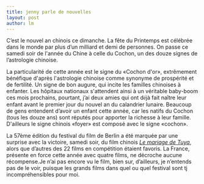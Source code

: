 ```yaml
---
title: jenny parle de nouvelles 
layout: post
author: lm
---
```

<p class="MsoNormal"><span>C’est le nouvel an chinois ce dimanche. La fête du Printemps est célébrée dans le monde par plus d’un milliard et demi de personnes. On passe ce samedi soir de l&#39;année du Chine à celle du Cochon, un des douze signes de l’astrologie chinoise.</span></p>
<p class="MsoNormal"><span>La particularité de cette année est le signe du «Cochon d&#39;or», extrêmement bénéfique d&#39;après l&#39;astrologie chinoise comme synonyme de prospérité et de fertilité. Un signe de bon augure, qui incite les familles chinoises à enfanter. Les hôpitaux nationaux s&#39;attendent ainsi à un véritable baby-boom ces mois prochains, pourtant, j’ai deux amies qui ont d</span><span style="font-family: 宋体">é</span><span>jà fait naître leur enfant avant le premier jour du nouvel an du calandrier lunaire. Beaucoup de gens entendent d’avoir un enfant cette année, car les natifs du Cochon (tous les douze ans) sont réputés pour apporter la richesse à leur famille. D&#39;ailleurs le signe chinois «foyer» est composé avec le signe «cochon». </span></p>
<p class="MsoNormal"><span> </span></p>
<p class="MsoNormal"><span>La 57ème édition du festival du film de Berlin a été marquée par une surprise avec la victoire, samedi soir, du film chinois <a href="http://yule.sohu.com/20070218/n248295529.shtml" target="_blank"><em>Le mariage de Tuya</em></a>, alors que d’autres des 22 films en compétition étaient favoris. La  France, présente en force cette année avec quatre films, ne décroche aucune récompense.Je n’ai pas encore vu le film, bien sur, d’ailleurs, je n’entends pas de le voir, puisque les grands films dans quel ou quel festival sont tj incompréhensibles pour moi. </span></p>
